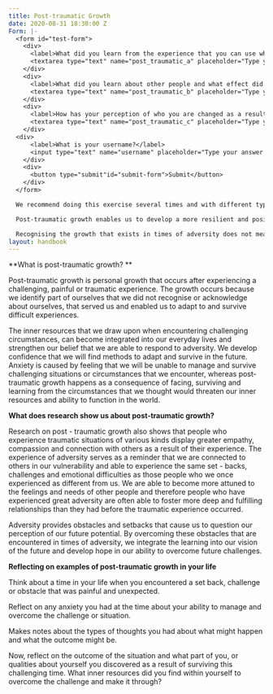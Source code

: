 ```yaml
---
title: Post-traumatic Growth
date: 2020-08-31 18:30:00 Z
Form: |-
  <form id="test-form">
    <div>
      <label>What did you learn from the experience that you can use when you encounter future challenges?</label>
      <textarea type="text" name="post_traumatic_a" placeholder="Type your answer here"/></textarea>
    </div>
    <div>
      <label>What did you learn about other people and what effect did the experience have on your personal relationships and worldview?</label>
      <textarea type="text" name="post_traumatic_b" placeholder="Type your answer here"/></textarea>
    </div>
    <div>
      <label>How has your perception of who you are changed as a result of this experience?</label>
      <textarea type="text" name="post_traumatic_c" placeholder="Type your answer here"/></textarea>
    </div>
  <div>
      <label>What is your username?</label>
      <input type="text" name="username" placeholder="Type your answer here"/></input>
    </div>
    <div>
      <button type="submit"id="submit-form">Submit</button>
    </div>
  </form>

  We recommend doing this exercise several times and with different types of experiences, like those that are shared with others and feel less directly personal to you. You can repeat this exercise if there are several examples that come to mind. The more you explore past experiences of adversity and how you overcame them, the more you will be able to identify the inner resources you have and identify which ones you can draw on in your present circumstances if you have any existing obstacles, challenges or setbacks in your life.

  Post-traumatic growth enables us to develop a more resilient and positive attitude towards the uncertain and challenging aspects of life. Recognising the growth that can come from adversity helps us to maintain a positive outlook on ourselves and also support others to recognise these same qualities in themselves.

  Recognising the growth that exists in times of adversity does not mean minimising or ignoring the painful and difficult experiences we have had. It is about recognising the difficulties we experienced and the qualities in ourselves and other people that helped us to overcome them.
layout: handbook
---
```


\*\*What is post-traumatic growth? \*\*

Post-traumatic growth is personal growth that occurs after experiencing a challenging, painful or traumatic experience. The growth occurs because we identify part of ourselves that we did not recognise or acknowledge about ourselves, that served us and enabled us to adapt to and survive difficult experiences.

The inner resources that we draw upon when encountering challenging circumstances, can become integrated into our everyday lives and strengthen our belief that we are able to respond to adversity. We develop confidence that we will find methods to adapt and survive in the future. Anxiety is caused by feeling that we will be unable to manage and survive challenging situations or circumstances that we encounter, whereas post-traumatic growth happens as a consequence of facing, surviving and learning from the circumstances that we thought would threaten our inner resources and ability to function in the world.

**What does research show us about post-traumatic growth?**

Research on post - traumatic growth also shows that people who experience traumatic situations of various kinds display greater empathy, compassion and connection with others as a result of their experience. The experience of adversity serves as a reminder that we are connected to others in our vulnerability and able to experience the same set - backs, challenges and emotional difficulties as those people who we once experienced as different from us. We are able to become more attuned to the feelings and needs of other people and therefore people who have experienced great adversity are often able to foster more deep and fulfilling relationships than they had before the traumatic experience occurred.

Adversity provides obstacles and setbacks that cause us to question our perception of our future potential. By overcoming these obstacles that are encountered in times of adversity, we integrate the learning into our vision of the future and develop hope in our ability to overcome future challenges.

**Reflecting on examples of post-traumatic growth in your life**

Think about a time in your life when you encountered a set back, challenge or obstacle that was painful and unexpected.

Reflect on any anxiety you had at the time about your ability to manage and overcome the challenge or situation.

Makes notes about the types of thoughts you had about what might happen and what the outcome might be.

Now, reflect on the outcome of the situation and what part of you, or qualities about yourself you discovered as a result of surviving this challenging time. What inner resources did you find within yourself to overcome the challenge and make it through?